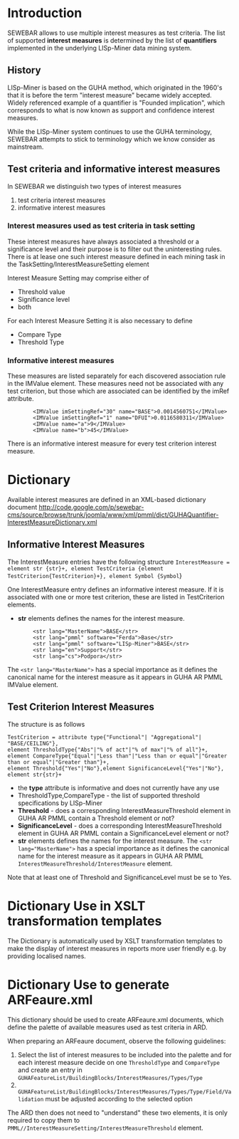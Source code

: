 # Introduction #

SEWEBAR allows to use multiple interest measures as test criteria. The list of supported **interest measures** is determined by the list  of **quantifiers** implemented in the underlying LISp-Miner data mining system.

## History ##
LISp-Miner is based on the GUHA method, which originated in the 1960's that it is before the term "interest measure" became widely accepted. Widely referenced example of a quantifier is "Founded implication", which corresponds to what is now known as support and confidence interest measures.

While the LISp-Miner system continues to use the GUHA terminology, SEWEBAR attempts to stick to terminology which we know consider as mainstream.

## Test criteria and informative interest measures ##
In SEWEBAR we distinguish two types of interest measures
  1. test criteria interest measures
  1. informative interest measures
### Interest measures used as test criteria in task setting ###
These interest measures have always associated a threshold or a significance level and their purpose is to filter out the uninteresting rules.  There is at lease one such interest measure defined in each mining task in the TaskSetting/InterestMeasureSetting element

Interest Measure Setting may comprise either of
  * Threshold value
  * Significance level
  * both

For each Interest Measure Setting it is also necessary to define
  * Compare Type
  * Threshold Type

### Informative interest measures ###

These measures are listed separately for each discovered association rule in the IMValue element. These measures need not be associated with any test criterion, but those which  are associated can be identified by the imRef attribute.

```
        <IMValue imSettingRef="30" name="BASE">0.0014560751</IMValue>
        <IMValue imSettingRef="1" name="DFUI">0.0116580311</IMValue>
        <IMValue name="a">9</IMValue>
        <IMValue name="b">45</IMValue>
```

There is an informative interest measure for every test criterion interest measure.

# Dictionary #
Available interest measures are defined in an XML-based dictionary document http://code.google.com/p/sewebar-cms/source/browse/trunk/joomla/www/xml/pmml/dict/GUHAQuantifier-InterestMeasureDictionary.xml

## Informative Interest Measures ##
The InterestMeasure  entries have the following structure
`InterestMeasure = element str {str}+, element TestCriteria {element TestCriterion{TestCriterion}+}, element Symbol {Symbol`}

One InterestMeasure entry defines an informative interest measure. If it is associated with one or more test criterion, these are listed in TestCriterion elements.

  * **str** elements defines  the names for the interest measure.
```
        <str lang="MasterName">BASE</str>        
        <str lang="pmml" software="Ferda">Base</str>
        <str lang="pmml" software="LISp-Miner">BASE</str>            
        <str lang="en">Support</str>
        <str lang="cs">Podpora</str>        
```
The `<str lang="MasterName">` has a special importance as it defines the canonical name for the interest measure as it appears in GUHA AR PMML IMValue element.
## Test Criterion Interest Measures ##
The structure is as follows
```
TestCriterion = attribute type{"Functional"| "Aggregational"| "BASE/CEILING"},
element ThresholdType{"Abs"|"% of act"|"% of max"|"% of all"}+, 
element CompareType{"Equal"|"Less than"|"Less than or equal"|"Greater than or equal"|"Greater than"}+,
element Threshold{"Yes"|"No"},element SignificanceLevel{"Yes"|"No"}, element str{str}+ 
```


  * the **type** attribute is informative and does not currently have any use
  * ThresholdType,CompareType - the list of supported threshold specifications by LISp-Miner
  * **Threshold** - does a corresponding InterestMeasureThreshold element in GUHA AR PMML contain a Threshold element or not?
  * **SignificanceLevel** - does a corresponding InterestMeasureThreshold element in GUHA AR PMML contain a SignificanceLevel element or not?
  * **str** elements defines  the names for the interest measure. The `<str lang="MasterName">` has a special importance as it defines the canonical name for the interest measure as it appears in GUHA AR PMML `InterestMeasureThreshold/InterestMeasure` element.

Note that at least one of Threshold and SignificanceLevel must be se to Yes.

# Dictionary Use in XSLT transformation templates #
The Dictionary is automatically used by  XSLT transformation templates to make the display of interest measures in reports more user friendly e.g. by providing localised names.


# Dictionary Use to generate ARFeaure.xml #

This dictionary should be used to create ARFeaure.xml documents, which define the palette of available measures used as test criteria in ARD.

When preparing an ARFeaure document, observe the following guidelines:
  1. Select the list of interest measures to be included into the palette and for each interest measure decide on one  `ThresholdType` and `CompareType` and create an entry in ` GUHAFeatureList/BuildingBlocks/InterestMeasures/Types/Type `
  1. ` GUHAFeatureList/BuildingBlocks/InterestMeasures/Types/Type/Field/Validation` must be adjusted according to the selected option

The ARD then does not need to "understand" these two elements, it is only required to copy them to `PMML//InterestMeasureSetting/InterestMeasureThreshold` element.